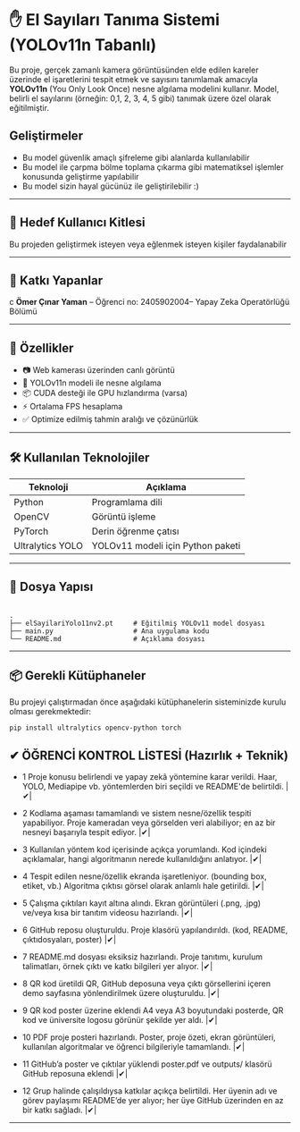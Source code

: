 # ✋ El Sayıları Tanıma Sistemi (YOLOv11n Tabanlı)

Bu proje, gerçek zamanlı kamera görüntüsünden elde edilen kareler üzerinde el işaretlerini tespit etmek ve sayısını tanımlamak amacıyla **YOLOv11n** (You Only Look Once) nesne algılama modelini kullanır. Model, belirli el sayılarını (örneğin: 0,1, 2, 3, 4, 5 gibi) tanımak üzere özel olarak eğitilmiştir.

## Geliştirmeler

- Bu model güvenlik amaçlı şifreleme gibi alanlarda kullanılabilir
- Bu model ile çarpma bölme toplama çıkarma gibi matematiksel işlemler konusunda geliştirme yapılabilir
- Bu model sizin hayal gücünüz ile geliştirilebilir :)
---
## 👥 Hedef Kullanıcı Kitlesi

Bu projeden geliştirmek isteyen veya eğlenmek isteyen kişiler faydalanabilir

---
## 👥 Katkı Yapanlar

c **Ömer Çınar Yaman** – Öğrenci no: 2405902004– Yapay Zeka Operatörlüğü Bölümü 


---
## 🚀 Özellikler

- 📷 Web kamerası üzerinden canlı görüntü
- 🧠 YOLOv11n modeli ile nesne algılama
- 📦 CUDA desteği ile GPU hızlandırma (varsa)
- ⚡ Ortalama FPS hesaplama
- ✅ Optimize edilmiş tahmin aralığı ve çözünürlük

---

## 🛠️ Kullanılan Teknolojiler

| Teknoloji | Açıklama                          |
|----------|-----------------------------------|
| Python   | Programlama dili                  |
| OpenCV   | Görüntü işleme                    |
| PyTorch  | Derin öğrenme çatısı              |
| Ultralytics YOLO | YOLOv11 modeli için Python paketi |

---

## 📁 Dosya Yapısı

```

.
├── elSayilariYolo11nv2.pt     # Eğitilmiş YOLOv11 model dosyası
├── main.py                    # Ana uygulama kodu
└── README.md                  # Açıklama dosyası

```
---
## 📦 Gerekli Kütüphaneler

Bu projeyi çalıştırmadan önce aşağıdaki kütüphanelerin sisteminizde kurulu olması gerekmektedir:

```bash
pip install ultralytics opencv-python torch

```
## ✔ ÖĞRENCİ KONTROL LİSTESİ (Hazırlık + Teknik)
- 1 Proje konusu belirlendi ve yapay zekâ yöntemine karar verildi. Haar, YOLO, Mediapipe vb. yöntemlerden biri seçildi ve README'de belirtildi. |✔|

- 2 Kodlama aşaması tamamlandı ve sistem nesne/özellik tespiti yapabiliyor. Proje kameradan veya görselden veri alabiliyor; en az bir nesneyi başarıyla tespit ediyor. |✔|

- 3 Kullanılan yöntem kod içerisinde açıkça yorumlandı. Kod içindeki açıklamalar, hangi algoritmanın nerede kullanıldığını anlatıyor. |✔|

- 4 Tespit edilen nesne/özellik ekranda işaretleniyor. (bounding box, etiket, vb.) Algoritma çıktısı görsel olarak anlamlı hale getirildi. |✔|

- 5 Çalışma çıktıları kayıt altına alındı. Ekran görüntüleri (.png, .jpg) ve/veya kısa bir tanıtım videosu hazırlandı. |✔|

- 6 GitHub reposu oluşturuldu. Proje klasörü yapılandırıldı. (kod, README, çıktıdosyaları, poster) |✔|

- 7 README.md dosyası eksiksiz hazırlandı. Proje tanıtımı, kurulum talimatları, örnek çıktı ve katkı bilgileri yer alıyor. |✔|

- 8 QR kod üretildi QR, GitHub deposuna veya çıktı görsellerini içeren demo sayfasına yönlendirilmek üzere oluşturuldu. |✔|

- 9 QR kod poster üzerine eklendi A4 veya A3 boyutundaki posterde, QR kod ve üniversite logosu görünür şekilde yer aldı. |✔|

- 10 PDF proje posteri hazırlandı. Poster, proje özeti, ekran görüntüleri, kullanılan algoritmalar ve öğrenci bilgileriyle tamamlandı. |✔|

- 11 GitHub’a poster ve çıktılar yüklendi poster.pdf ve outputs/ klasörü GitHub reposuna eklendi |✔|

- 12 Grup halinde çalışıldıysa katkılar açıkça belirtildi. Her üyenin adı ve görev paylaşımı README’de yer alıyor; her üye GitHub üzerinden en az bir katkı sağladı. |✔|

---

